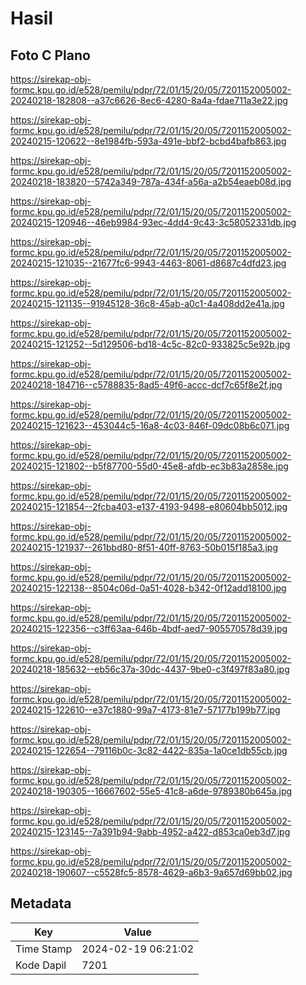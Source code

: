 # Hasil

## Foto C Plano

https://sirekap-obj-formc.kpu.go.id/e528/pemilu/pdpr/72/01/15/20/05/7201152005002-20240218-182808--a37c6626-8ec6-4280-8a4a-fdae711a3e22.jpg

https://sirekap-obj-formc.kpu.go.id/e528/pemilu/pdpr/72/01/15/20/05/7201152005002-20240215-120622--8e1984fb-593a-491e-bbf2-bcbd4bafb863.jpg

https://sirekap-obj-formc.kpu.go.id/e528/pemilu/pdpr/72/01/15/20/05/7201152005002-20240218-183820--5742a349-787a-434f-a56a-a2b54eaeb08d.jpg

https://sirekap-obj-formc.kpu.go.id/e528/pemilu/pdpr/72/01/15/20/05/7201152005002-20240215-120946--46eb9984-93ec-4dd4-9c43-3c58052331db.jpg

https://sirekap-obj-formc.kpu.go.id/e528/pemilu/pdpr/72/01/15/20/05/7201152005002-20240215-121035--21677fc6-9943-4463-8061-d8687c4dfd23.jpg

https://sirekap-obj-formc.kpu.go.id/e528/pemilu/pdpr/72/01/15/20/05/7201152005002-20240215-121135--91945128-36c8-45ab-a0c1-4a408dd2e41a.jpg

https://sirekap-obj-formc.kpu.go.id/e528/pemilu/pdpr/72/01/15/20/05/7201152005002-20240215-121252--5d129506-bd18-4c5c-82c0-933825c5e92b.jpg

https://sirekap-obj-formc.kpu.go.id/e528/pemilu/pdpr/72/01/15/20/05/7201152005002-20240218-184716--c5788835-8ad5-49f6-accc-dcf7c65f8e2f.jpg

https://sirekap-obj-formc.kpu.go.id/e528/pemilu/pdpr/72/01/15/20/05/7201152005002-20240215-121623--453044c5-16a8-4c03-846f-09dc08b6c071.jpg

https://sirekap-obj-formc.kpu.go.id/e528/pemilu/pdpr/72/01/15/20/05/7201152005002-20240215-121802--b5f87700-55d0-45e8-afdb-ec3b83a2858e.jpg

https://sirekap-obj-formc.kpu.go.id/e528/pemilu/pdpr/72/01/15/20/05/7201152005002-20240215-121854--2fcba403-e137-4193-9498-e80604bb5012.jpg

https://sirekap-obj-formc.kpu.go.id/e528/pemilu/pdpr/72/01/15/20/05/7201152005002-20240215-121937--261bbd80-8f51-40ff-8763-50b015f185a3.jpg

https://sirekap-obj-formc.kpu.go.id/e528/pemilu/pdpr/72/01/15/20/05/7201152005002-20240215-122138--8504c06d-0a51-4028-b342-0f12add18100.jpg

https://sirekap-obj-formc.kpu.go.id/e528/pemilu/pdpr/72/01/15/20/05/7201152005002-20240215-122356--c3ff63aa-646b-4bdf-aed7-905570578d39.jpg

https://sirekap-obj-formc.kpu.go.id/e528/pemilu/pdpr/72/01/15/20/05/7201152005002-20240218-185632--eb56c37a-30dc-4437-9be0-c3f497f83a80.jpg

https://sirekap-obj-formc.kpu.go.id/e528/pemilu/pdpr/72/01/15/20/05/7201152005002-20240215-122610--e37c1880-99a7-4173-81e7-57177b199b77.jpg

https://sirekap-obj-formc.kpu.go.id/e528/pemilu/pdpr/72/01/15/20/05/7201152005002-20240215-122654--79116b0c-3c82-4422-835a-1a0ce1db55cb.jpg

https://sirekap-obj-formc.kpu.go.id/e528/pemilu/pdpr/72/01/15/20/05/7201152005002-20240218-190305--16667602-55e5-41c8-a6de-9789380b645a.jpg

https://sirekap-obj-formc.kpu.go.id/e528/pemilu/pdpr/72/01/15/20/05/7201152005002-20240215-123145--7a391b94-9abb-4952-a422-d853ca0eb3d7.jpg

https://sirekap-obj-formc.kpu.go.id/e528/pemilu/pdpr/72/01/15/20/05/7201152005002-20240218-190607--c5528fc5-8578-4629-a6b3-9a657d69bb02.jpg


## Metadata

| Key        | Value               |
| ---------- | ------------------- |
| Time Stamp | 2024-02-19 06:21:02 |
| Kode Dapil | 7201                |



